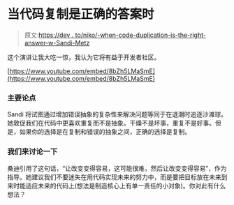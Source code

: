 # 当代码复制是正确的答案时

> 原文:[https://dev . to/niko/-when-code-duplication-is-the-right-answer-w-Sandi-Metz](https://dev.to/niko/-when-code-duplication-is-the-right-answer-w-sandi-metz)

这个演讲让我大吃一惊，我认为它将有益于开发者社区。

[https://www.youtube.com/embed/8bZh5LMaSmE](https://www.youtube.com/embed/8bZh5LMaSmE)

### 主要论点

Sandi 将试图通过增加错误抽象的复杂性来解决问题等同于在退潮时追逐沙滩球。她敦促我们在代码中更喜欢重复而不是抽象。干燥不是坏事，重复不是好事。但是，如果你的选择是在复制和错误的抽象之间，正确的选择是复制。

### 我们来讨论一下

桑迪引用了这句话，“让改变变得容易，这可能很难，然后让改变变得容易”，作为指导。她建议我们不要迷失在用代码实现未来的努力中，而是要把目标放在未来到来时能适应未来的代码上(想法是制造核心上有单一责任的小对象)。你对此有什么想法？